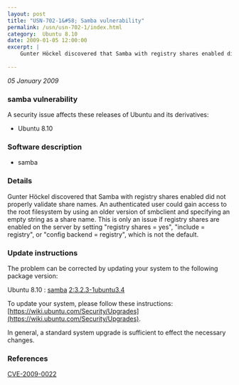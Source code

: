 ```yaml
---
layout: post
title: "USN-702-1&#58; Samba vulnerability"
permalink: /usn/usn-702-1/index.html
category:  Ubuntu 8.10
date: 2009-01-05 12:00:00
excerpt: |
    Gunter Höckel discovered that Samba with registry shares enabled did not properly validate share names. An authenticated user could gain access to the root filesystem by using an older version of smbclient and specifying an empty string as a share name. This is only an issue if registry shares are enabled on the server by setting &quot;registry shares = yes&quot;, &quot;include = registry&quot;, or &quot;config backend = registry&quot;, which is not the default. 
    
--- 
```

 
 

*05 January 2009*

### samba vulnerability

A security issue affects these releases of Ubuntu and its derivatives:

* Ubuntu 8.10

### Software description

* samba 

### Details

Gunter Höckel discovered that Samba with registry shares enabled did not properly validate share names. An authenticated user could gain access to the root filesystem by using an older version of smbclient and specifying an empty string as a share name. This is only an issue if registry shares are enabled on the server by setting &quot;registry shares = yes&quot;, &quot;include = registry&quot;, or &quot;config backend = registry&quot;, which is not the default. 

### Update instructions

The problem can be corrected by updating your system to the following package version:

Ubuntu 8.10
 : [samba](https://launchpad.net/ubuntu/+source/samba) <span> [2:3.2.3-1ubuntu3.4](https://launchpad.net/ubuntu/+source/samba/2:3.2.3-1ubuntu3.4) </span> 

To update your system, please follow these instructions: [https://wiki.ubuntu.com/Security/Upgrades](https://wiki.ubuntu.com/Security/Upgrades).

In general, a standard system upgrade is sufficient to effect the necessary changes. 

### References

 
 [CVE-2009-0022](http://people.ubuntu.com/~ubuntu-security/cve/CVE-2009-0022)
 

